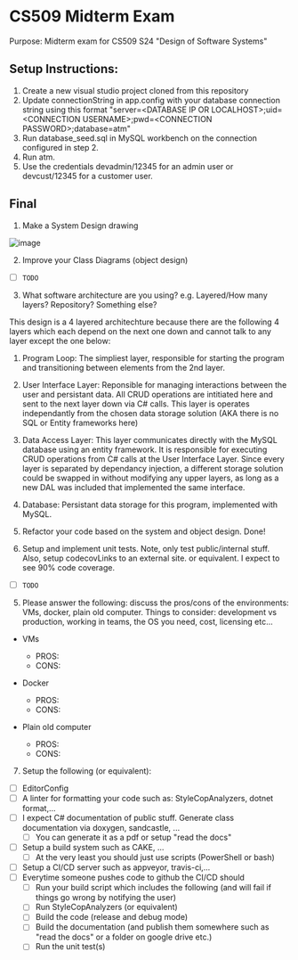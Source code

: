 # CS509 Midterm Exam
Purpose: Midterm exam for CS509 S24 "Design of Software Systems"

## Setup Instructions:
1. Create a new visual studio project cloned from this repository
2. Update connectionString in app.config with your database connection string using this format "server=\<DATABASE IP OR LOCALHOST\>;uid=\<CONNECTION USERNAME\>;pwd=\<CONNECTION PASSWORD\>;database=atm"
3. Run database_seed.sql in MySQL workbench on the connection configured in step 2.
4. Run atm.
5. Use the credentials devadmin/12345 for an admin user or devcust/12345 for a customer user.

## Final
1. Make a System Design drawing

![image](https://github.com/travis-mann/cs509_midterm_exam/assets/96485031/f6e13af5-7dcb-4377-8117-206e443695cd)

2. Improve your Class Diagrams (object design)
- [ ] `TODO`

3. What software architecture are you using? e.g. Layered/How many layers? Repository? Something else?

This design is a 4 layered architechture because there are the following 4 layers which each depend on the next one down and cannot talk to any layer except the one below:
1. Program Loop: The simpliest layer, responsible for starting the program and transitioning between elements from the 2nd layer.
2. User Interface Layer: Reponsible for managing interactions between the user and persistant data. All CRUD operations are intitiated here and sent to the next layer down via C# calls. This layer is operates independantly from the chosen data storage solution (AKA there is no SQL or Entity frameworks here)
3. Data Access Layer: This layer communicates directly with the MySQL database using an entity framework. It is responsible for executing CRUD operations from C# calls at the User Interface Layer. Since every layer is separated by dependancy injection, a different storage solution could be swapped in without modifying any upper layers, as long as a new DAL was included that implemented the same interface.
4. Database: Persistant data storage for this program, implemented with MySQL.

5. Refactor your code based on the system and object design.
Done!

4. Setup and implement unit tests. Note, only test public/internal stuff. Also, setup codecovLinks to an external site. or equivalent. I expect to see 90% code coverage.
- [ ] `TODO`

5. Please answer the following: discuss the pros/cons of the environments: VMs, docker, plain old computer. Things to consider: development vs production, working in teams, the OS you need, cost, licensing etc...
- VMs
  - PROS:
  - CONS: 

- Docker
  - PROS: 
  - CONS:

- Plain old computer
  - PROS:
  - CONS: 

7. Setup the following (or equivalent):
- [ ] EditorConfig 
- [ ] A linter for formatting your code such as: StyleCopAnalyzers, dotnet format,...
- [ ] I expect C# documentation of public stuff. Generate class documentation via doxygen, sandcastle, ... 
  - [ ] You can generate it as a pdf or setup "read the docs"
- [ ] Setup a build system such as CAKE, ...
  - [ ] At the very least you should just use scripts (PowerShell or bash)
- [ ] Setup a CI/CD server such as appveyor, travis-ci,...
- [ ] Everytime someone pushes code to github the CI/CD should
  - [ ] Run your build script which includes the following (and will fail if things go wrong by notifying the user) 
  - [ ] Run StyleCopAnalyzers (or equivalent)
  - [ ] Build the code (release and debug mode)
  - [ ] Build the documentation (and publish them somewhere such as "read the docs" or a folder on google drive etc.)
  - [ ] Run the unit test(s)
